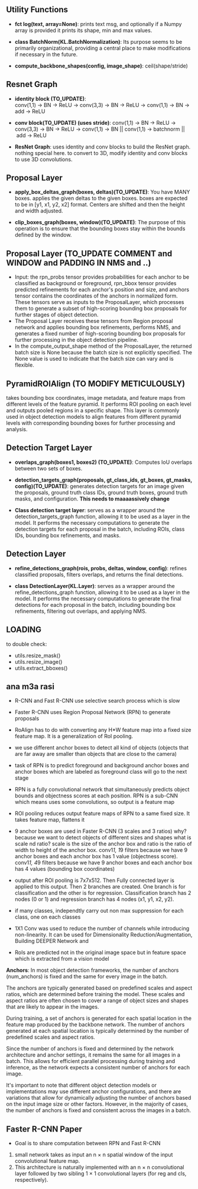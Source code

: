## Utility Functions
- **fct log(text, array=None)**: prints text msg, and optionally if a Numpy array is provided it prints its shape, min and max values.

- **class BatchNorm(KL.BatchNormalization)**: Its purpose seems to be primarily organizational, providing a central place to make modifications if necessary in the future.

- **compute_backbone_shapes(config, image_shape)**: ceil(shape/stride)

## Resnet Graph
- **identity block (TO_UPDATE)**:  
conv(1,1) -> BN -> ReLU -> conv(3,3) -> BN -> ReLU -> conv(1,1) -> BN -> add -> ReLU

- **conv block(TO_UPDATE) (uses stride)**: 
conv(1,1) -> BN -> ReLU -> conv(3,3) -> BN -> ReLU -> conv(1,1) -> BN  || conv(1,1) -> batchnorm || add -> ReLU

- **ResNet Graph**:
uses identity and conv blocks to build the ResNet graph. nothing special here. to convert to 3D, modify identity and conv blocks to use 3D convolutions.

## Proposal Layer
- **apply_box_deltas_graph(boxes, deltas)(TO_UPDATE)**: You have MANY boxes.
applies the given deltas to the given boxes. boxes are expected to be in [y1, x1, y2, x2] format. Centers are shifted and then the height and width adjusted.

- **clip_boxes_graph(boxes, window)(TO_UPDATE)**:
 The purpose of this operation is to ensure that the bounding boxes stay within the bounds defined by the window.


## Proposal Layer (TO_UPDATE COMMENT and WINDOW and PADDING IN NMS and ..)
- Input: the rpn_probs tensor provides probabilities for each anchor to be classified as background or foreground, rpn_bbox tensor provides predicted refinements for each anchor's position and size, and anchors tensor contains the coordinates of the anchors in normalized form. These tensors serve as inputs to the ProposalLayer, which processes them to generate a subset of high-scoring bounding box proposals for further stages of object detection.
- The Proposal Layer receives these tensors from Region proposal network and applies bounding box refinements, performs NMS, and generates a fixed number of high-scoring bounding box proposals for further processing in the object detection pipeline.
- In the compute_output_shape method of the ProposalLayer, the returned batch size is None because the batch size is not explicitly specified. The None value is used to indicate that the batch size can vary and is flexible.



## PyramidROIAlign (TO MODIFY METICULOUSLY)
takes bounding box coordinates, image metadata, and feature maps from different levels of the feature pyramid. It performs ROI pooling on each level and outputs pooled regions in a specific shape. This layer is commonly used in object detection models to align features from different pyramid levels with corresponding bounding boxes for further processing and analysis.

## Detection Target Layer

- **overlaps_graph(boxes1, boxes2) (TO_UPDATE)**: Computes IoU overlaps between two sets of boxes.

- **detection_targets_graph(proposals, gt_class_ids, gt_boxes, gt_masks, config)(TO_UPDATE)**:
generates detection targets for an image given the proposals, ground truth class IDs, ground truth boxes, ground truth masks, and configuration. **This needs to maaaassively change**

- **Class detection target layer**:
serves as a wrapper around the detection_targets_graph function, allowing it to be used as a layer in the model. It performs the necessary computations to generate the detection targets for each proposal in the batch, including ROIs, class IDs, bounding box refinements, and masks.

## Detection Layer

- **refine_detections_graph(rois, probs, deltas, window, config)**: refines classified proposals, filters overlaps, and returns the final detections. 

- **class DetectionLayer(KL.Layer)**: serves as a wrapper around the refine_detections_graph function, allowing it to be used as a layer in the model. It performs the necessary computations to generate the final detections for each proposal in the batch, including bounding box refinements, filtering out overlaps, and applying NMS.






## LOADING
to double check: 
- utils.resize_mask()
- utils.resize_image()
- utils.extract_bboxes()










## ana m3a rasi
- R-CNN and Fast R-CNN use selective search process which is slow

- Faster R-CNN uses Region Proposal Network (RPN) to generate proposals

- RoAlign has to do with converting any H*W feature map into a fixed size feature map. It is a generalization of RoI pooling.

 - we use different anchor boxes to detect all kind of objects (objects that are far away are smaller than objects that are close to the camera)

 - task of RPN is to predict foreground and background anchor boxes and anchor boxes which are labeled as foreground class will go to the next stage

 - RPN is a fully convolutional network that simultaneously predicts object bounds and objectness scores at each position. RPN is a sub-CNN which means uses some convolutions, so output is a feature map 

 - ROI pooling reduces output feature maps of RPN to a same fixed size. It takes feature map, flattens it 

- 9 anchor boxes are used in Faster R-CNN (3 scales and 3 ratios)
why? because we want to detect objects of different sizes and shapes
what is scale nd ratio? scale is the size of the anchor box and ratio is the ratio of width to height of the anchor box. conv1*1, 1*9 filters because we have 9 anchor boxes and each anchor box has 1 value (objectness score). conv1*1, 4*9 filters because we have 9 anchor boxes and each anchor box has 4 values (bounding box coordinates)

- output after ROI pooling is 7x7x512. Then Fully connected layer is applied to this output. Then 2 branches are created. One branch is for classification and the other is for regression. Classification branch has 2 nodes (0 or 1) and regression branch has 4 nodes (x1, y1, x2, y2).

- if many classes, independtly carry out non max suppression for each class, one on each classes

-  1X1 Conv was used to reduce the number of channels while introducing non-linearity. It can be used for Dimensionality Reduction/Augmentation, Building DEEPER Network and 

- RoIs are predicted not in the original image space but in feature space which is extracted from a vision model


**Anchors**:
In most object detection frameworks, the number of anchors (num_anchors) is fixed and the same for every image in the batch.

The anchors are typically generated based on predefined scales and aspect ratios, which are determined before training the model. These scales and aspect ratios are often chosen to cover a range of object sizes and shapes that are likely to appear in the images.

During training, a set of anchors is generated for each spatial location in the feature map produced by the backbone network. The number of anchors generated at each spatial location is typically determined by the number of predefined scales and aspect ratios.

Since the number of anchors is fixed and determined by the network architecture and anchor settings, it remains the same for all images in a batch. This allows for efficient parallel processing during training and inference, as the network expects a consistent number of anchors for each image.

It's important to note that different object detection models or implementations may use different anchor configurations, and there are variations that allow for dynamically adjusting the number of anchors based on the input image size or other factors. However, in the majority of cases, the number of anchors is fixed and consistent across the images in a batch.


## Faster R-CNN Paper
- Goal is to share computation between RPN and Fast R-CNN
1. small network takes as input an n × n spatial window of the input convolutional feature map.
2. This architecture is naturally implemented with an n × n convolutional layer followed by two sibling 1 × 1 convolutional layers (for reg and cls, respectively).